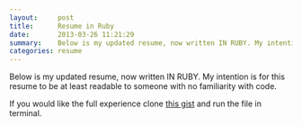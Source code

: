 ```yaml
---
layout:     post
title:      Resume in Ruby
date:       2013-03-26 11:21:29
summary:    Below is my updated resume, now written IN RUBY. My intention is for this resume
categories: resume
---
```


Below is my updated resume, now written IN RUBY. My intention is for this resume to be at least readable to someone with no familiarity with code.

If you would like the full experience clone [this gist](https://gist.github.com/lando2319/5250412) and run the file in terminal.

<script src="https://gist.github.com/lando2319/5250412.js" type="text/javascript"></script>
